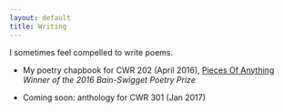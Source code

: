 ```yaml
---
layout: default
title: Writing
---
```


I sometimes feel compelled to write poems.

* My poetry chapbook for CWR 202 (April 2016), <a href="/chapbookmain">Pieces Of Anything</a>  
_Winner of the 2016 Bain-Swigget Poetry Prize_

* Coming soon: anthology for CWR 301 (Jan 2017)

